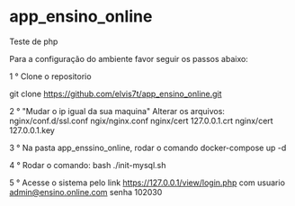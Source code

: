 # app_ensino_online
Teste de php

Para a configuração do ambiente favor seguir os passos abaixo:

1 ° Clone o repositorio

git clone https://github.com/elvis7t/app_ensino_online.git  

2 ° "Mudar o ip igual da sua maquina"  Alterar os arquivos: 
nginx/conf.d/ssl.conf 
ngix/nginx.conf 
nginx/cert 127.0.0.1.crt
nginx/cert 127.0.0.1.key



3 ° Na pasta app_enssino_online, rodar o comando docker-compose up -d

4 ° Rodar o comando: bash ./init-mysql.sh

5 ° Acesse o sistema pelo link https://127.0.0.1/view/login.php com usuario admin@ensino.online.com senha 102030

